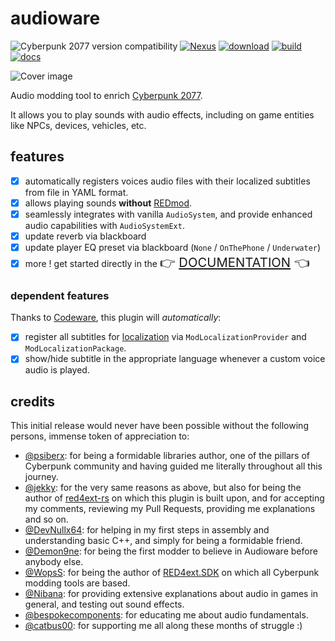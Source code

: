 # audioware

![Cyberpunk 2077 version compatibility](https://img.shields.io/badge/Cyberpunk_2077-patch_2.21-yellow) [![Nexus](https://img.shields.io/badge/Nexus-Audioware-orange)](https://www.nexusmods.com/cyberpunk2077/mods/12001) [![download](https://img.shields.io/github/v/release/cyb3rpsych0s1s/audioware?display_name=tag&label=Download)](https://github.com/cyb3rpsych0s1s/audioware/releases/latest) [![build](https://github.com/cyb3rpsych0s1s/audioware/actions/workflows/quality.yml/badge.svg)](https://github.com/cyb3rpsych0s1s/audioware/actions) [![docs](https://github.com/cyb3rpsych0s1s/audioware/actions/workflows/pages.yml/badge.svg)][BOOK]

![Cover image](https://cyb3rpsych0s1s.github.io/audioware/assets/cover.webp)

Audio modding tool to enrich [Cyberpunk 2077](https://www.cyberpunk.net/us/en/).

It allows you to play sounds with audio effects, including on game entities like NPCs, devices, vehicles, etc.

## features

- [x] automatically registers voices audio files with their localized subtitles from file in YAML format.
- [x] allows playing sounds **without** [REDmod](https://wiki.redmodding.org/cyberpunk-2077-modding/for-mod-creators/modding-tools/redmod/audio-modding#audio-modding-manually).
- [x] seamlessly integrates with vanilla `AudioSystem`, and provide enhanced audio capabilities with `AudioSystemExt`.
- [x] update reverb via blackboard
- [x] update player EQ preset via blackboard (`None` / `OnThePhone` / `Underwater`)
- [x] more ! get started directly in the <span style="font-size:1.45em;">👉 [DOCUMENTATION][BOOK] 👈</span>

### dependent features

Thanks to [Codeware](https://github.com/psiberx/cp2077-codeware), this plugin will _automatically_:

- [x] register all subtitles for [localization](https://github.com/psiberx/cp2077-codeware/wiki#localization) via `ModLocalizationProvider` and `ModLocalizationPackage`.
- [x] show/hide subtitle in the appropriate language whenever a custom voice audio is played.

## credits

This initial release would never have been possible without the following persons, immense token of appreciation to:

- [@psiberx](https://github.com/psiberx): for being a formidable libraries author, one of the pillars of Cyberpunk community and having guided me literally throughout all this journey.
- [@jekky](https://github.com/jac3km4): for the very same reasons as above, but also for being the author of [red4ext-rs](https://github.com/jac3km4/red4ext-rs) on which this plugin is built upon, and for accepting my comments, reviewing my Pull Requests, providing me explanations and so on.
- [@DevNullx64](https://github.com/DevNullx64): for helping in my first steps in assembly and understanding basic C++, and simply for being a formidable friend.
- [@Demon9ne](https://next.nexusmods.com/profile/Demon9ne): for being the first modder to believe in Audioware before anybody else.
- [@WopsS](https://github.com/WopsS): for being the author of [RED4ext.SDK](https://github.com/WopsS/RED4ext.SDK) on which all Cyberpunk modding tools are based.
- [@Nibana](https://linktr.ee/nibanamusic): for providing extensive explanations about audio in games in general, and testing out sound effects.
- [@bespokecomponents](https://github.com/bespokecomponents): for educating me about audio fundamentals.
- [@catbus00](https://github.com/catbus00): for supporting me all along these months of struggle :)

[BOOK]: https://cyb3rpsych0s1s.github.io/audioware/

